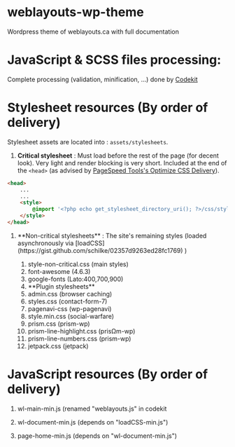 # weblayouts-wp-theme
Wordpress theme of weblayouts.ca with full documentation
 




# JavaScript &amp; SCSS files processing:
Complete processing (validation, minification, ...) done by [Codekit](https://codekitapp.com/) 




# Stylesheet resources (By order of delivery)
Stylesheet assets are located into : `assets/stylesheets`.


1. **Critical stylesheet** : Must load before the rest of the page (for decent look). Very light and render blocking is very short. Included at the end of the `<head>` (as advised by [PageSpeed Tools's 
Optimize CSS Delivery](https://developers.google.com/speed/docs/insights/OptimizeCSSDelivery)).     
    
```html
<head>
	...
	... 
	<style>
		@import '<?php echo get_stylesheet_directory_uri(); ?>/css/style-critical.css';
	</style>
</head>
```

<ol>
	<li>**Non-critical stylesheets** : The site's remaining styles (loaded asynchronously via [loadCSS](https://gist.github.com/schilke/02357d9263ed28fc1769) )</li>
	<ol>
		<li>style-non-critical.css (main styles)</li>
		<li>font-awesome (4.6.3)</li>
		<li>google-fonts (Lato:400,700,900)</li>
		<li>**Plugin stylesheets**</li>
		<li>admin.css (browser caching)</li>
		<li>styles.css (contact-form-7)</li>
		<li>pagenavi-css (wp-pagenavi)</li>
		<li>style.min.css (social-warfare)</li>
		<li>prism.css (prism-wp)</li>
		<li>prism-line-highlight.css (prisΩm-wp)</li>
		<li>prism-line-numbers.css (prism-wp)</li>
		<li>jetpack.css (jetpack)</li>
	</ol>
</ol>
 




# JavaScript resources (By order of delivery) 
1. wl-main-min.js (renamed "weblayouts.js" in codekit

2. wl-document-min.js (depends on "loadCSS-min.js")

3. page-home-min.js (depends on "wl-document-min.js")







